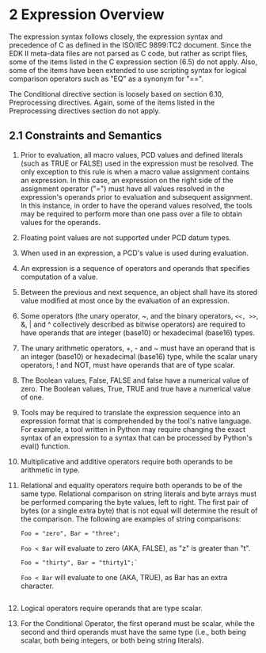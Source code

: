 <!--- @file
  2 Expression Overview

  Copyright (c) 2014-2017, Intel Corporation. All rights reserved.<BR>

  Redistribution and use in source (original document form) and 'compiled'
  forms (converted to PDF, epub, HTML and other formats) with or without
  modification, are permitted provided that the following conditions are met:

  1) Redistributions of source code (original document form) must retain the
     above copyright notice, this list of conditions and the following
     disclaimer as the first lines of this file unmodified.

  2) Redistributions in compiled form (transformed to other DTDs, converted to
     PDF, epub, HTML and other formats) must reproduce the above copyright
     notice, this list of conditions and the following disclaimer in the
     documentation and/or other materials provided with the distribution.

  THIS DOCUMENTATION IS PROVIDED BY TIANOCORE PROJECT "AS IS" AND ANY EXPRESS OR
  IMPLIED WARRANTIES, INCLUDING, BUT NOT LIMITED TO, THE IMPLIED WARRANTIES OF
  MERCHANTABILITY AND FITNESS FOR A PARTICULAR PURPOSE ARE DISCLAIMED. IN NO
  EVENT SHALL TIANOCORE PROJECT  BE LIABLE FOR ANY DIRECT, INDIRECT, INCIDENTAL,
  SPECIAL, EXEMPLARY, OR CONSEQUENTIAL DAMAGES (INCLUDING, BUT NOT LIMITED TO,
  PROCUREMENT OF SUBSTITUTE GOODS OR SERVICES; LOSS OF USE, DATA, OR PROFITS;
  OR BUSINESS INTERRUPTION) HOWEVER CAUSED AND ON ANY THEORY OF LIABILITY,
  WHETHER IN CONTRACT, STRICT LIABILITY, OR TORT (INCLUDING NEGLIGENCE OR
  OTHERWISE) ARISING IN ANY WAY OUT OF THE USE OF THIS DOCUMENTATION, EVEN IF
  ADVISED OF THE POSSIBILITY OF SUCH DAMAGE.

-->

# 2 Expression Overview

The expression syntax follows closely, the expression syntax and precedence of
C as defined in the ISO/IEC 9899:TC2 document. Since the EDK II meta-data files
are not parsed as C code, but rather as script files, some of the items listed
in the C expression section (6.5) do not apply. Also, some of the items have
been extended to use scripting syntax for logical comparison operators such as
"EQ" as a synonym for "==".

The Conditional directive section is loosely based on section 6.10,
Preprocessing directives. Again, some of the items listed in the Preprocessing
directives section do not apply.

## 2.1 Constraints and Semantics

1. Prior to evaluation, all macro values, PCD values and defined literals (such
   as TRUE or FALSE) used in the expression must be resolved. The only
   exception to this rule is when a macro value assignment contains an
   expression. In this case, an expression on the right side of the assignment
   operator ("=") must have all values resolved in the expression's operands
   prior to evaluation and subsequent assignment. In this instance, in order to
   have the operand values resolved, the tools may be required to perform more
   than one pass over a file to obtain values for the operands.

2. Floating point values are not supported under PCD datum types.

3. When used in an expression, a PCD's value is used during evaluation.

4. An expression is a sequence of operators and operands that specifies
   computation of a value.

5. Between the previous and next sequence, an object shall have its stored
   value modified at most once by the evaluation of an expression.

6. Some operators (the unary operator, ~, and the binary operators, `<<, >>`,
   &, | and ^ collectively described as bitwise operators) are required to have
   operands that are integer (base10) or hexadecimal (base16) types.

7. The unary arithmetic operators, +, - and ~ must have an operand that is an
   integer (base10) or hexadecimal (base16) type, while the scalar unary
   operators, ! and NOT, must have operands that are of type scalar.

8. The Boolean values, False, FALSE and false have a numerical value of zero.
   The Boolean values, True, TRUE and true have a numerical value of one.

9. Tools may be required to translate the expression sequence into an
   expression format that is comprehended by the tool's native language. For
   example, a tool written in Python may require changing the exact syntax of
   an expression to a syntax that can be processed by Python's eval() function.

10. Multiplicative and additive operators require both operands to be
    arithmetic in type.

11. Relational and equality operators require both operands to be of the same
    type. Relational comparison on string literals and byte arrays must be
    performed comparing the byte values, left to right. The first pair of bytes
    (or a single extra byte) that is not equal will determine the result of the
    comparison. The following are examples of string comparisons:
    ```
    Foo = "zero", Bar = "three";
    ```
    `Foo < Bar` will evaluate to zero (AKA, FALSE), as "z" is greater than "t".
    ```
    Foo = "thirty", Bar = "thirty1";`
    ```
    `Foo < Bar` will evaluate to one (AKA, TRUE), as Bar has an extra character.
    ```

12. Logical operators require operands that are type scalar.

13. For the Conditional Operator, the first operand must be scalar, while the
    second and third operands must have the same type (i.e., both being scalar,
    both being integers, or both being string literals).
